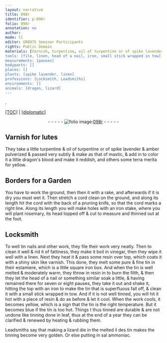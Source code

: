 ```yaml
---
layout: narrative
title: 098r
identifier: p-098r
folio: 098r
annotation: no
author:
mode: tl
editor: GR8975 Seminar Participants
rights: Public Domain
materials: [Varnish, turpentine, oil of turpentine or of spike lavender, amber pulverized, mastic, dragon's blood, terra merita, wet, iron, tin, vinegar, linen, resin, varnish, pure & fine tin, estamiere, tow, tinned, tinning done in leaf, tinning, sal ammoniac]
tools: [file, linen, head of a nail, iron, small stick wrapped in tow]
measurements: [pauses]
bodyparts: []
places: []
plants: [spike lavender, linen]
professions: [Locksmith, Leadsmiths]
environments: []
animals: [dragon, lizard]
---
```


.<p><a href="{{ site.baseurl }}/translation/">[TOC]</a> | <a href="{{ site.baseurl }}/texts/p-098r_tc/" target="_blank">[diplomatic]</a></p><div class="folio" align="center">- - - - - <a href="http://gallica.bnf.fr/ark:/12148/btv1b10500001g/f201.image" target="_blank"><img src="https://cu-mkp.github.io/2017-workshop-edition/assets/photo-icon.png" alt="folio image: " style="display:inline-block; margin-bottom:-3px;"/>098r</a> - - - - - </div>  
  

## <span class="m">Varnish</span> for lutes

 
They take a little <span class="m">turpentine</span> & <span class="m">oil of turpentine or of <span class="pa">spike lavender</span></span> & <span class="m">amber pulverized</span> & passed very subtly & make as that of <span class="m">mastic</span>, & add in to color it a little <span class="m"><span class="al">dragon</span>'s blood</span> and make it reddish, and others some <span class="m">terra merita</span> for yellow.
 
 
  

## Borders for a Garden

 
You have to work the ground, then then it with a rake, and afterwards if it is dry you must <span class="m">wet</span> it. Then stretch a cord clean on the ground, and along its length hit the cord with the back of a pruning knife, so that the cord marks a right line. Along its length you will make holes with an <span class="m">iron</span> stake, where you will plant rosemary, its head lopped off & cut to measure and thinned out at the foot.
 
 
  

## <span class="pro">Locksmith</span>

 
To well <span class="m">tin</span> nails and other work, they <span class="tl">file</span> their work very neatly. Then to clean it well & rid it of fattiness, they make it boil in <span class="m">vinegar</span>, then they wipe it well with a <span class="tl"><span class="m"><span class="pa">linen</span></span></span>. Next they heat it & pass some <span class="m">resin</span> over top, which coats it with a shiny skin like <span class="m">varnish</span>. This done, they melt some <span class="m">pure & fine tin</span> in their <span class="m">estamiere</span>, which is a little square <span class="m">iron</span> box. And when the <span class="m">tin</span> is well melted & moderately warm, they throw in <span class="m">resin</span> in to burn the filth, & then they let the <span class="tl">head of a nail</span> or something similar soak a little, & having remained there for seven or eight <span class="ms"><span class="tmp">pauses</span></span>, they take it out and shake it, hitting the top with an <span class="tl"><span class="m">iron</span></span> to make the <span class="m">tin</span> that is superfluous fall off, & clean it with a <span class="tl">small stick wrapped in <span class="m">tow</span></span>. And if it is not well <span class="m">tinned</span>, you will hit it hot with a piece of <span class="m">resin</span> & do as before & let it cool. When the work cools, it becomes yellow, which is a sign that the <span class="m">tin</span> is the right temperature. But it becomes blue if the <span class="m">tin</span> is too hot. Things <span class="del">t</span> thus <span class="m">tinned</span> are durable & are not undone like <span class="m">tinning done in leaf</span>, thus at the end of a <span class="tmp">year</span> they can be clarified & renewed by heating & rubbing them.
 
<span class="pro">Leadsmiths</span> say that making a <span class="al">lizard</span> die in the melted <span class="del">il des</span> <span class="m">tin</span> makes the <span class="m">tinning</span> become very golden. Or else putting in <span class="m">sal ammoniac</span>.
 
